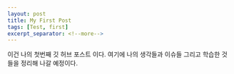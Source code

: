 ```yaml
---
layout: post
title: My First Post
tags: [Test, first]
excerpt_separator: <!--more-->
---
```


이건 나의 첫번째 깃 허브 포스트 이다.
여기에 나의 생각들과 이슈들 그리고 학습한 것들을 정리해 나갈 예정이다. 
